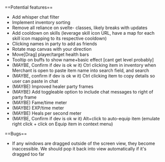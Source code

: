 ==Potential features==
 * Add whisper chat filter
 * Implement inventory sorting
 * Remove all reliance on svelte- classes, likely breaks with updates
 * Add cooldown on skills (leverage skill icon URL, have a map for each skill icon mapping to its respective cooldown)
 * Clicking names in party to add as friends
 * Rotate map canvas with your direction
 * Move[Drag] player/target health bars
 * Tooltip on buffs to show name+basic effect [cant get level probably]
 * (MAYBE, Confirm if dev is ok w it) Ctrl clicking item in inventory when Merchant is open to paste item name into search field, and search
 * (MAYBE, confirm if dev is ok w it) Ctrl clicking item to copy details so user can paste in chat
 * (MAYBE) Improved healer party frames
 * (MAYBE) Add toggleable option to include chat messages to right of party frame
 * (MAYBE) Fame/time meter
 * (MAYBE) EXP/time meter
 * (MAYBE) Heals per second meter
 * (MAYBE, Confirm if dev is ok w it) Alt+click to auto-equip item (emulate right click + click on Equip item in context menu)
 
 ==Bugs==
 * If any windows are dragged outside of the screen view, they become inaccessible. We should pop it back into view automatically if it's dragged too far